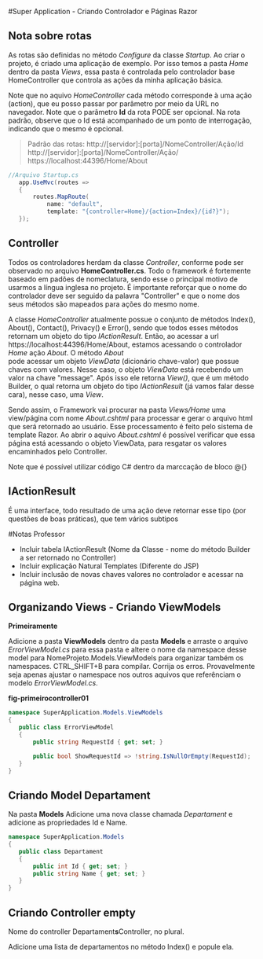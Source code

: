 #Super Application - Criando Controlador e Páginas Razor

## Nota sobre rotas

As rotas são definidas no método _Configure_ da classe _Startup_. Ao criar o projeto, é criado uma aplicação de exemplo. 
Por isso temos a pasta _Home_ dentro da pasta _Views_, essa pasta é controlada pelo controlador base HomeController que 
controla as ações da minha aplicação básica.

Note que no aquivo _HomeController_ cada método corresponde à uma ação (action), que eu posso passar por parâmetro 
por meio da URL no navegador. Note que o parâmetro **Id** da rota PODE ser opcional. Na rota padrão, observe que o 
Id está acompanhado de um ponto de interrogação, indicando que o mesmo é opcional.

 > Padrão das rotas:
 > http://[servidor]:[porta]/NomeController/Ação/Id
 > http://[servidor]:[porta]/NomeController/Ação/
 > https://localhost:44396/Home/About
 
  ```C#
 //Arquivo Startup.cs
     app.UseMvc(routes =>
     {
         routes.MapRoute(
             name: "default",
             template: "{controller=Home}/{action=Index}/{id?}");
     });
 
 ```
 
 ## Controller
  Todos os controladores herdam da classe _Controller_, conforme pode ser observado no arquivo **HomeController.cs**. 
  Todo o framework é fortemente baseado em padões de nomeclatura, sendo esse o principal motivo de usarmos a língua inglesa no projeto.
  É importante reforçar que o nome do controlador deve ser seguido da palavra "Controller" e que o nome dos seus métodos são mapeados 
  para ações do mesmo nome.
  
  A classe _HomeController_ atualmente possue o conjunto de métodos Index(), About(), Contact(), Privacy() e Error(), sendo que todos 
esses métodos retornam um objeto do tipo _IActionResult_.
 Então, ao acessar a url https://localhost:44396/Home/About, estamos acessando o controlador _Home_ ação _About_. O método _About_  
 pode acessar um objeto _ViewData_ (dicionário chave-valor) que possue chaves com valores. Nesse caso, o objeto _ViewData_ está 
 recebendo um valor na chave "message". Após isso ele retorna _View()_, que é um método Builder, o qual retorna um objeto do tipo 
 _IActionResult_ (já vamos falar desse cara), nesse caso, uma _View_.
 
 Sendo assim, o Framework vai procurar na pasta _Views/Home_ uma view/página com nome _About.cshtml_ para processar e gerar o arquivo 
 html que será retornado ao usuário. Esse processamento é feito pelo sistema de template Razor. Ao abrir o aquivo  _About.cshtml_ 
 é possível verificar que essa página está acessando o objeto ViewData, para resgatar os valores encaminhados pelo Controller.

Note que é possível utilizar código C# dentro da marccação de bloco @{}

## IActionResult

É uma interface, todo resultado de uma ação deve retornar esse tipo (por questões de boas práticas), que tem vários subtipos

#Notas Professor
 - Incluir tabela IActionResult (Nome da Classe - nome do método Builder a ser retornado no Controller)
 - Incluir explicação Natural Templates (Diferente do JSP)
 - Incluir inclusão de novas chaves valores no controlador e acessar na página web.
 
 
 ## Organizando Views - Criando ViewModels
 
 **Primeiramente** 
 
 Adicione a pasta **ViewModels** dentro da pasta **Models** e arraste o arquivo _ErrorViewModel.cs_ para essa pasta e altere o nome da namespace desse model para NomeProjeto.Models.ViewModels para organizar também os namespaces. CTRL_SHIFT+B para compilar. Corrija os erros. Provavelmente seja apenas ajustar o namespace nos outros aquivos que referênciam o modelo _ErrorViewModel.cs_.
 
 **fig-primeirocontroller01**
 
 ```C# 
namespace SuperApplication.Models.ViewModels
{
    public class ErrorViewModel
    {
        public string RequestId { get; set; }

        public bool ShowRequestId => !string.IsNullOrEmpty(RequestId);
    }
}
``` 
 
## Criando Model Departament

Na pasta **Models** Adicione uma nova classe chamada _Departament_ e adicione as propriedades Id e Name.
 
 ```C# 
 namespace SuperApplication.Models
{
    public class Departament
    {
        public int Id { get; set; }
        public string Name { get; set; }
    }
}
 ```
 
 ## Criando Controller empty
 Nome do controller Departament**s**Controller, no plural.
 
 Adicione uma lista de departamentos no método Index() e popule ela.
 
 
 
